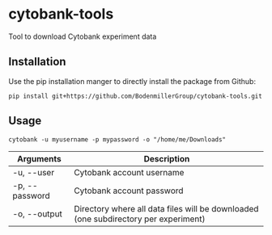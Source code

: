 # cytobank-tools
Tool to download Cytobank experiment data

## Installation

Use the pip installation manger to directly install the package from Github:

```
pip install git+https://github.com/BodenmillerGroup/cytobank-tools.git
```

## Usage

```
cytobank -u myusername -p mypassword -o "/home/me/Downloads"
```

| Arguments      | Description |
|----------------|-------------|
| -u, --user     | Cytobank account username |
| -p, --password | Cytobank account password |
| -o, --output   | Directory where all data files will be downloaded (one subdirectory per experiment) |
